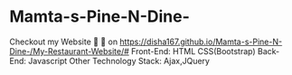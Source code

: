 # Mamta-s-Pine-N-Dine-
Checkout my Website 🤩 🤩  on https://disha167.github.io/Mamta-s-Pine-N-Dine-/My-Restaurant-Website/#
Front-End: HTML CSS(Bootstrap)
Back-End: Javascript
Other Technology Stack: Ajax,JQuery
